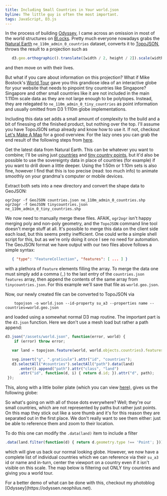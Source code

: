```yaml
---
title: Including Small Countries in Your world.json
byline: The little guy is often the most important.
tags: JavaScript, D3.js
---
```


In the process of building [Odyssey](https://odyssen.neophilus.net), I came across an omission in most of the world structures on [Bl.ocks](http://bl.ocks.org/). Pretty much everyone nowadays grabs the [Natural Earth](http://www.naturalearthdata.com/) `ne_110m_admin_0_countries` dataset, converts it to [TopoJSON](https://github.com/mbostock/topojson), throws the result to a projection such as

``` javascript
   d3.geo.orthographic().translate([width / 2, height / 2]).scale(width / 2 - 20).clipAngle(90)
```

and then move on with their lives.

But what if you care about information on this projection? <!--BLURB--> What if Mike Bostock's [World Tour](http://bl.ocks.org/mbostock/4183330) gave you this grandiose idea of an interactive globe for your website that needs to pinpoint tiny countries like Singapore? Singapore and other small countries like it are not included in the main 1:110m scale data as they are not large enough to be polytopes. Instead, they are relegated to `ne_110m_admin_0_tiny_countries` as point information and usually omitted from D3 1:110m globe implementations.  

Including this data set adds a small amount of complexity to the build and a bit of finessing of the finished product, but nothing over the top. I'll assume you have TopoJSON setup already and know how to use it. If not, checkout [Let's Make A Map](https://bost.ocks.org/mike/map/) for a good overview. For the lazy ones you can grab the end result of the following steps from [here](/assets/world.json).

Get the latest data from Natural Earth. This can be whatever you want to combine; I'll be using just [countries](http://www.naturalearthdata.com/http//www.naturalearthdata.com/download/110m/cultural/ne_110m_admin_0_countries.zip)
and [tiny country points](http://www.naturalearthdata.com/http//www.naturalearthdata.com/download/110m/cultural/ne_110m_admin_0_tiny_countries.zip), but it'd also be possible to use the sovereignty data in place of countries (for example) if you want to drill down a little deeper. Using the 1:50m or 1:10m sets is also fine, however I find that this is too precise (read: too much info) to animate smoothly on your grandma's computer or mobile devices.

Extract both sets into a new directory and convert the shape data to GeoJSON:
```
ogr2ogr -f GeoJSON countries.json ne_110m_admin_0_countries.shp
ogr2ogr -f GeoJSON tinycountries.json ne_110m_admin_0_tiny_countries.shp
```

We now need to manually merge these files. AFAIK, `ogr2ogr` isn't happy merging poly and non-poly geometry, and the `TopoJSON` command line tool doesn't merge stuff at all. It's possible to merge this data on the client side each load, but this seems pretty inefficient. One could write a simple shell script for this, but as we're only doing it once I see no need for automation. The GeoJSON format we have output with our two files above follows a simple syntax:
``` json
   { "type": "FeatureCollection", "features": [ ... ] }
```
with a plethora of `Feature` elements filling the array. To merge the data one must simply add a comma (`,`) to the last entry of the `countries.json` `features` array, then append the contents of the same array from `tinycountries.json`. For this example we'll save that file as `world.geo.json`.

Now, our newly created file can be converted to TopoJSON via
```
    topojson -o world.json --id-property su_a3 --properties name -- countries=world.geo.json
```
and loaded using a somewhat normal D3 map routine. The important part is the `d3.json` function. Here we don't use a mesh load but rather a path append:
``` javascript
d3.json("/assets/world.json", function(error, world) {
    if (error) throw error;

   var land = topojson.feature(world, world.objects.countries).features;

   svg.insert("g", ".graticule").attr("id", "countries");
   d3.selectAll("#countries").selectAll("path").data(land)
      .enter().append("path").attr("class", "land")
      .attr("id", function(d, i) { return d.id; }).attr("d", path);
 });
```
This, along with a little boiler plate (which you can view [here](https://bl.ocks.org/Libbum/e8cda20eea9d401f642357c4f46281e4)), gives us the following globe:
<div id="map"></div>
So what's going on with all of those dots everywhere? Well; they're our small countries, which are not represented by paths but rather just points. On this map they stick out like a sore thumb and it's for this reason they are separated out in the first place. We don't really want to see them either: just be able to reference them and zoom to their location.

To do this one can modify the `.data(land)` item to include a filter
``` javascript
.data(land.filter(function(d) { return d.geometry.type !== 'Point'; }))
```
which will give us back our normal looking globe. However, we now have a complete list of individual countries which we can reference via their `su_a3` id or name and in-turn, center the viewport on a country even if it isn't visible on this scale. The map below is filtering out ONLY tiny countries and giving you a world tour.
<div id="countryName"></div>
<div id="map2"></div>
For a better demo of what can be done with this, checkout my photoblog [Odyssey](https://odyssen.neophilus.net).

<style>
.fill {
  fill: #fff;
}
.graticule {
  fill: none;
  stroke: #777;
  stroke-width: .5px;
  stroke-opacity: .5;
}
.land {
  fill: #222;
}
#map, #map2, #countryName {
   text-align: center;
}
.cselect {
   fill: #81a2be;
}
</style>
<script src="//d3js.org/d3.v3.min.js"></script>
<script src="//d3js.org/topojson.v1.min.js"></script>
<script>

var width = 500,
    height = 500;

var projection = d3.geo.orthographic()
    .translate([width / 2, height / 2])
    .scale(width / 2 - 20)
    .clipAngle(90)
    .precision(0.6)
    .rotate([-40, -30]);

var path = d3.geo.path()
    .projection(projection);

var graticule = d3.geo.graticule();

var title = d3.select("#countryName");

var svg = d3.select("#map").append("svg")
    .attr("width", width)
    .attr("height", height);

svg.append("defs").append("path")
    .datum({type: "Sphere"})
    .attr("id", "sphere")
    .attr("d", path);

svg.append("use")
    .attr("class", "stroke")
    .attr("xlink:href", "#sphere");

svg.append("use")
    .attr("class", "fill")
    .attr("xlink:href", "#sphere");

svg.append("path")
    .datum(graticule)
    .attr("class", "graticule")
    .attr("d", path);

var projection2 = d3.geo.orthographic()
  .translate([width / 2, height / 2])
  .scale(width / 2 - 20)
  .clipAngle(90)
  .precision(0.6)
  .rotate([-40, -30]);

var path2 = d3.geo.path()
  .projection(projection2);

var svg2 = d3.select("#map2").append("svg")
  .attr("width", width)
  .attr("height", height);

svg2.append("defs").append("path")
  .datum({type: "Sphere"})
  .attr("id", "sphere2")
  .attr("d", path2);

svg2.append("use")
  .attr("class", "stroke")
  .attr("xlink:href", "#sphere2");

svg2.append("use")
  .attr("class", "fill")
  .attr("xlink:href", "#sphere2");

svg2.append("path")
  .datum(graticule)
  .attr("class", "graticule")
  .attr("d", path2);

d3.json("/assets/world.json", function(error, world) {
    if (error) throw error;

   var land = topojson.feature(world, world.objects.countries).features,
   small = land.filter(function(d) { return d.geometry.type === 'Point'; }),
   i = 0,
   n  = small.length;

   svg.insert("g", ".graticule").attr("id", "countries");
   d3.selectAll("#countries").selectAll("path").data(land)
      .enter().append("path").attr("class", "land").attr("id", function(d, i) { return d.id; }).attr("d", path);

   svg2.insert("g", ".graticule2").attr("id", "countries2");
   d3.selectAll("#countries2").selectAll("path").data(land.filter(function(d) { return d.geometry.type !== 'Point'; }))
      .enter().append("path").attr("class", "land").attr("id", function(d, i) { return d.id; }).attr("d", path2);

   (function transition() {
       d3.transition()
           .duration(2000)
           .each("start", function() {
              d3.selectAll(".cselect").remove();
              title.text(small[i = (i + 1) % n].properties.name);
           })
           .tween("rotate", function() {
            var p = d3.geo.centroid(small[i]),
                r = d3.interpolate(projection2.rotate(), [-p[0], -p[1]]);
            return function(t) {
              svg2.insert("path", ".graticule2").datum({ type: "Point", coordinates: [p[0], p[1]] })
                           .attr("class", "cselect").attr("d", path2);
              projection2.rotate(r(t));
              d3.select("#map2").selectAll("path").attr("d", d3.geo.path().projection(projection2));
            };
           })
        .transition()
           .each("end", transition);
    })();
 });
</script>
